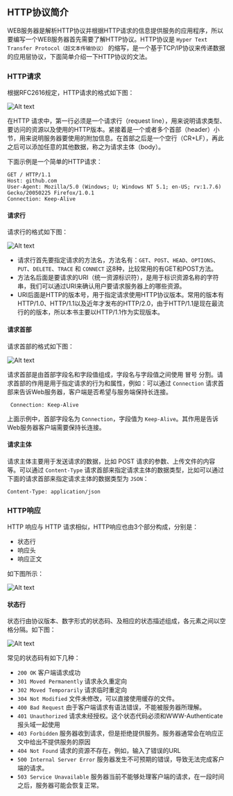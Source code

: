 ## HTTP协议简介

WEB服务器是解析HTTP协议并根据HTTP请求的信息提供服务的应用程序，所以要编写一个WEB服务器首先需要了解HTTP协议。HTTP协议是 `Hyper Text Transfer Protocol（超文本传输协议）` 的缩写，是一个基于TCP/IP协议来传递数据的应用层协议，下面简单介绍一下HTTP协议的文法。

### HTTP请求

根据RFC2616规定，HTTP请求的格式如下图：

![Alt text](./1_8.png)

在HTTP 请求中，第一行必须是一个请求行（request line），用来说明请求类型、要访问的资源以及使用的HTTP版本。紧接着是一个或者多个首部（header）小节，用来说明服务器要使用的附加信息。在首部之后是一个空行（CR+LF），再此之后可以添加任意的其他数据，称之为请求主体（body）。

下面示例是一个简单的HTTP请求：

```text
GET / HTTP/1.1
Host: github.com
User-Agent: Mozilla/5.0 (Windows; U; Windows NT 5.1; en-US; rv:1.7.6)
Gecko/20050225 Firefox/1.0.1
Connection: Keep-Alive
```

#### 请求行

请求行的格式如下图：

![Alt text](./1_9.png)

* 请求行首先要指定请求的方法名，方法名有：`GET`、`POST`、`HEAD`、`OPTIONS`、`PUT`、`DELETE`、`TRACE` 和 `CONNECT` 这8种，比较常用的有GET和POST方法。
* 方法名后面是要请求的URI（统一资源标识符），是用于标识资源名称的字符串，我们可以通过URI来确认用户要请求服务器上的哪些资源。
* URI后面是HTTP的版本号，用于指定请求使用HTTP协议版本。常用的版本有HTTP/1.0、HTTP/1.1以及近年才发布的HTTP/2.0，由于HTTP/1.1是现在最流行的的版本，所以本书主要以HTTP/1.1作为实现版本。

#### 请求首部

请求首部的格式如下图：

![Alt text](./1_10.png)

请求首部是由首部字段名和字段值组成，字段名与字段值之间使用 冒号 分割。请求首部的作用是用于指定请求的行为和属性，例如：可以通过 `Connection` 请求首部来告诉Web服务器，客户端是否希望与服务端保持长连接。

```text
 Connection: Keep-Alive
```

上面示例中，首部字段名为 `Connection`，字段值为 `Keep-Alive`。其作用是告诉Web服务器客户端需要保持长连接。

#### 请求主体

请求主体主要用于发送请求的数据，比如 POST 请求的参数、上传文件的内容等。可以通过 `Content-Type` 请求首部来指定请求主体的数据类型，比如可以通过下面的请求首部来指定请求主体的数据类型为 `JSON`：
```text
Content-Type: application/json
```

### HTTP响应

HTTP 响应与 HTTP 请求相似，HTTP响应也由3个部分构成，分别是：

* 状态行
* 响应头
* 响应正文

如下图所示：

![Alt text](./1_11.jpg)

#### 状态行

状态行由协议版本、数字形式的状态码、及相应的状态描述组成，各元素之间以空格分隔。如下图：

![Alt text](./1_12.jpg)

常见的状态码有如下几种：
* `200 OK` 客户端请求成功
* `301 Moved Permanently` 请求永久重定向
* `302 Moved Temporarily` 请求临时重定向
* `304 Not Modified` 文件未修改，可以直接使用缓存的文件。
* `400 Bad Request` 由于客户端请求有语法错误，不能被服务器所理解。
* `401 Unauthorized` 请求未经授权。这个状态代码必须和WWW-Authenticate报头域一起使用
* `403 Forbidden` 服务器收到请求，但是拒绝提供服务。服务器通常会在响应正文中给出不提供服务的原因
* `404 Not Found` 请求的资源不存在，例如，输入了错误的URL
* `500 Internal Server Error` 服务器发生不可预期的错误，导致无法完成客户端的请求。
* `503 Service Unavailable` 服务器当前不能够处理客户端的请求，在一段时间之后，服务器可能会恢复正常。


